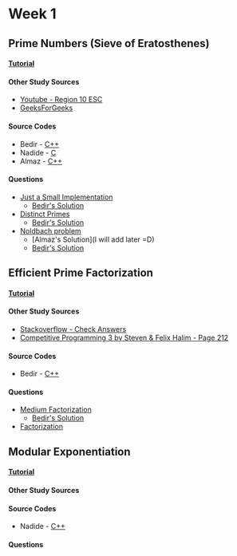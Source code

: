 # Week 1


## Prime Numbers (Sieve of Eratosthenes)

#### [Tutorial](https://github.com/NAU-ACM/ACM-ICPC-Preparation/blob/master/Week1/Sieve-of-Eretosthenes/README.md) 

#### Other Study Sources
- [Youtube - Region 10 ESC](https://www.youtube.com/watch?v=V08g_lkKj6Q)
- [GeeksForGeeks](http://www.geeksforgeeks.org/sieve-of-eratosthenes/)

#### Source Codes
- Bedir - [C++](https://github.com/BedirT/AlgorithmsL/blob/master/Algorithms/Math/Sieve%20of%20Eratorthenes.cpp)
- Nadide - [C](https://github.com/nadide/ACM-ICPC/blob/master/codes/math_primeNumbers.c)
- Almaz - [C++](https://github.com/NAU-ACM/ACM-ICPC-Preparation/tree/master/Week1/Sieve-of-Eretosthenes)

#### Questions
- [Just a Small Implementation](https://wiki.haskell.org/99_questions/Solutions/39)
	- [Bedir's Solution](https://github.com/BedirT/AlgorithmsL/blob/master/Problems/Curriculum%20Q's/Week%204/sieve%20question.cpp)
- [Distinct Primes](http://www.spoj.com/problems/AMR11E/)
	- [Bedir's Solution](https://github.com/BedirT/AlgorithmsL/blob/master/Problems/Curriculum%20Q's/Week%204/AMR11E%20-%20Distinct%20Primes.cpp)
- [Noldbach problem](http://codeforces.com/problemset/problem/17/A?locale=en)
	- [Almaz's Solution](I will add later =D)
	- [Bedir's Solution](https://github.com/NAU-ACM/Competitive-Programming/blob/master/CodeForces/Practices/Noldbach%20problem.cpp)



## Efficient Prime Factorization

#### [Tutorial](http://bedirtapkan.me/Prime-Number-Factorization/)

#### Other Study Sources
- [Stackoverflow - Check Answers](http://stackoverflow.com/questions/26344081/efficient-prime-factorization-for-large-numbers)
- [Competitive Programming 3 by Steven & Felix Halim - Page 212](https://www.amazon.com/Competitive-Programming-3rd-Steven-Halim/dp/B00FG8MNN8)
 
#### Source Codes
- Bedir - [C++](https://github.com/NAU-ACM/ACM-ICPC-Preparation/tree/master/Week1/Prime-Factorization/primeFactorization.cpp)

#### Questions
- [Medium Factorization](http://www.spoj.com/problems/FACTCG2/)
	- [Bedir's Solution](https://github.com/NAU-ACM/Competitive-Programming/blob/master/SPOJ/Medium%20Factorization.cpp)
- [Factorization](https://www.codechef.com/problems/FACTORIZ)



## Modular Exponentiation

#### [Tutorial]()
 
#### Other Study Sources
 
#### Source Codes
- Nadide - [C++](https://github.com/nadide/ACM-ICPC/blob/master/codes/math_modExponent.cpp)

#### Questions
